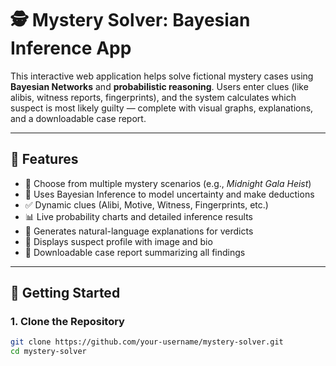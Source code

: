 # 🕵️ Mystery Solver: Bayesian Inference App

This interactive web application helps solve fictional mystery cases using **Bayesian Networks** and **probabilistic reasoning**. Users enter clues (like alibis, witness reports, fingerprints), and the system calculates which suspect is most likely guilty — complete with visual graphs, explanations, and a downloadable case report.

---

## 📌 Features

- 🔎 Choose from multiple mystery scenarios (e.g., *Midnight Gala Heist*)
- 🧠 Uses Bayesian Inference to model uncertainty and make deductions
- ✅ Dynamic clues (Alibi, Motive, Witness, Fingerprints, etc.)
- 📊 Live probability charts and detailed inference results
- 🧾 Generates natural-language explanations for verdicts
- 👤 Displays suspect profile with image and bio
- 📄 Downloadable case report summarizing all findings

---

## 🚀 Getting Started

### 1. Clone the Repository
```bash
git clone https://github.com/your-username/mystery-solver.git
cd mystery-solver

